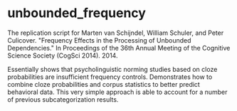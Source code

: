 # unbounded_frequency
The replication script for Marten van Schijndel, William Schuler, and Peter Culicover. "Frequency Effects in the Processing of Unbounded Dependencies." In Proceedings of the 36th Annual Meeting of the Cognitive Science Society (CogSci 2014). 2014.

Essentially shows that psycholinguistic norming studies based on cloze probabilities are insufficient frequency controls. Demonstrates how to combine cloze probabilities and corpus statistics to better predict behavioral data. This very simple approach is able to account for a number of previous subcategorization results.
